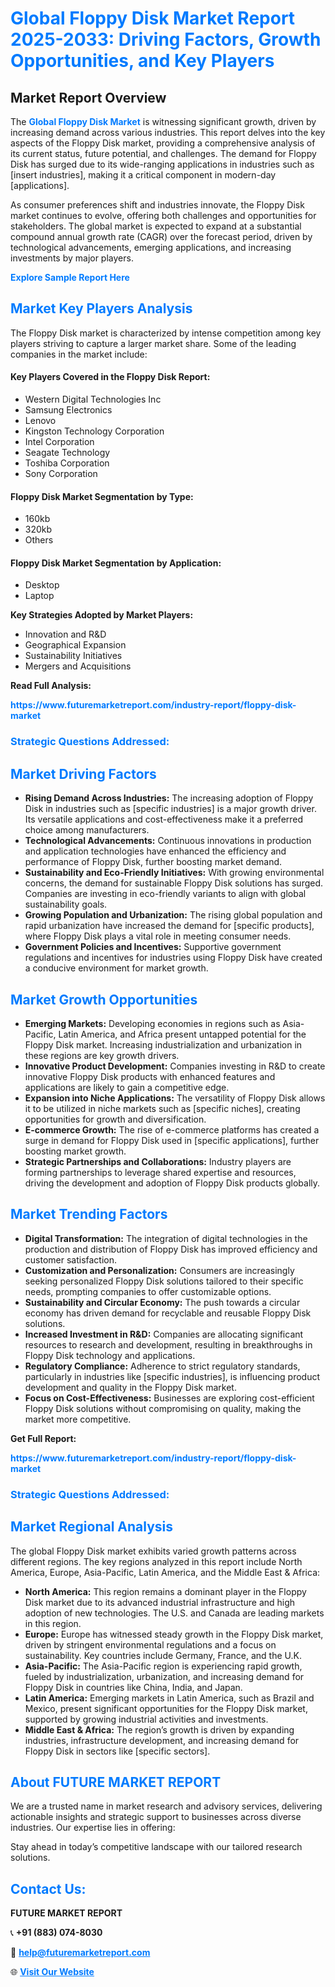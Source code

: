 <h1 style="color: #007BFF;">Global Floppy Disk Market Report 2025-2033: Driving Factors, Growth Opportunities, and Key Players</h1>

<section id="overview">
<h2>Market Report Overview</h2>
<p>The <a href="https://www.futuremarketreport.com/industry-report/floppy-disk-market" style="color: #007BFF; text-decoration: none;"><strong>Global Floppy Disk Market</strong></a> is witnessing significant growth, driven by increasing demand across various industries. This report delves into the key aspects of the Floppy Disk market, providing a comprehensive analysis of its current status, future potential, and challenges. The demand for Floppy Disk has surged due to its wide-ranging applications in industries such as [insert industries], making it a critical component in modern-day [applications].</p>
<p>As consumer preferences shift and industries innovate, the Floppy Disk market continues to evolve, offering both challenges and opportunities for stakeholders. The global market is expected to expand at a substantial compound annual growth rate (CAGR) over the forecast period, driven by technological advancements, emerging applications, and increasing investments by major players.</p>
</section>

<section id="overview">
<p><a href="https://www.futuremarketreport.com/request-sample/reportId=76065" style="color: #007BFF; text-decoration: none;"><strong>Explore Sample Report Here</strong></a></p>
</section>

<section id="key-players">
<h2 style="color: #007BFF;">Market Key Players Analysis</h2>
<p>The Floppy Disk market is characterized by intense competition among key players striving to capture a larger market share. Some of the leading companies in the market include:</p>
<h4>Key Players Covered in the Floppy Disk Report:</h4>
<ul><li>Western Digital Technologies Inc</li><li>Samsung Electronics</li><li>Lenovo</li><li>Kingston Technology Corporation</li><li>Intel Corporation</li><li>Seagate Technology</li><li>Toshiba Corporation</li><li>Sony Corporation</li></ul>
<h4>Floppy Disk Market Segmentation by Type:</h4>
<ul><li>160kb</li><li>320kb</li><li>Others</li></ul>

<h4>Floppy Disk Market Segmentation by Application:</h4>
<ul><li>Desktop</li><li>Laptop</li></ul>
<p><strong>Key Strategies Adopted by Market Players:</strong></p>
<ul>
<li>Innovation and R&D</li>
<li>Geographical Expansion</li>
<li>Sustainability Initiatives</li>
<li>Mergers and Acquisitions</li>
</ul>
</section>

<section>
<p><strong>Read Full Analysis: </strong></p><a href="https://www.futuremarketreport.com/industry-report/floppy-disk-market" style="color: #007BFF; text-decoration: none;"><strong>https://www.futuremarketreport.com/industry-report/floppy-disk-market</strong></a>
<h3 style="color: #007BFF;">Strategic Questions Addressed:</h3>
</section>

<section id="driving-factors">
<h2 style="color: #007BFF;">Market Driving Factors</h2>
<ul>
<li><strong>Rising Demand Across Industries:</strong> The increasing adoption of Floppy Disk in industries such as [specific industries] is a major growth driver. Its versatile applications and cost-effectiveness make it a preferred choice among manufacturers.</li>
<li><strong>Technological Advancements:</strong> Continuous innovations in production and application technologies have enhanced the efficiency and performance of Floppy Disk, further boosting market demand.</li>
<li><strong>Sustainability and Eco-Friendly Initiatives:</strong> With growing environmental concerns, the demand for sustainable Floppy Disk solutions has surged. Companies are investing in eco-friendly variants to align with global sustainability goals.</li>
<li><strong>Growing Population and Urbanization:</strong> The rising global population and rapid urbanization have increased the demand for [specific products], where Floppy Disk plays a vital role in meeting consumer needs.</li>
<li><strong>Government Policies and Incentives:</strong> Supportive government regulations and incentives for industries using Floppy Disk have created a conducive environment for market growth.</li>
</ul>
</section>

<section id="growth-opportunities">
<h2 style="color: #007BFF;">Market Growth Opportunities</h2>
<ul>
<li><strong>Emerging Markets:</strong> Developing economies in regions such as Asia-Pacific, Latin America, and Africa present untapped potential for the Floppy Disk market. Increasing industrialization and urbanization in these regions are key growth drivers.</li>
<li><strong>Innovative Product Development:</strong> Companies investing in R&D to create innovative Floppy Disk products with enhanced features and applications are likely to gain a competitive edge.</li>
<li><strong>Expansion into Niche Applications:</strong> The versatility of Floppy Disk allows it to be utilized in niche markets such as [specific niches], creating opportunities for growth and diversification.</li>
<li><strong>E-commerce Growth:</strong> The rise of e-commerce platforms has created a surge in demand for Floppy Disk used in [specific applications], further boosting market growth.</li>
<li><strong>Strategic Partnerships and Collaborations:</strong> Industry players are forming partnerships to leverage shared expertise and resources, driving the development and adoption of Floppy Disk products globally.</li>
</ul>
</section>

<section id="trending-factors">
<h2 style="color: #007BFF;">Market Trending Factors</h2>
<ul>
<li><strong>Digital Transformation:</strong> The integration of digital technologies in the production and distribution of Floppy Disk has improved efficiency and customer satisfaction.</li>
<li><strong>Customization and Personalization:</strong> Consumers are increasingly seeking personalized Floppy Disk solutions tailored to their specific needs, prompting companies to offer customizable options.</li>
<li><strong>Sustainability and Circular Economy:</strong> The push towards a circular economy has driven demand for recyclable and reusable Floppy Disk solutions.</li>
<li><strong>Increased Investment in R&D:</strong> Companies are allocating significant resources to research and development, resulting in breakthroughs in Floppy Disk technology and applications.</li>
<li><strong>Regulatory Compliance:</strong> Adherence to strict regulatory standards, particularly in industries like [specific industries], is influencing product development and quality in the Floppy Disk market.</li>
<li><strong>Focus on Cost-Effectiveness:</strong> Businesses are exploring cost-efficient Floppy Disk solutions without compromising on quality, making the market more competitive.</li>
</ul>
</section>

<section>
<p><strong>Get Full Report: </strong></p><a href="https://www.futuremarketreport.com/industry-report/floppy-disk-market" style="color: #007BFF; text-decoration: none;"><strong>https://www.futuremarketreport.com/industry-report/floppy-disk-market</strong></a>
<h3 style="color: #007BFF;">Strategic Questions Addressed:</h3>
</section>


<section id="regional-analysis">
<h2 style="color: #007BFF;">Market Regional Analysis</h2>
<p>The global Floppy Disk market exhibits varied growth patterns across different regions. The key regions analyzed in this report include North America, Europe, Asia-Pacific, Latin America, and the Middle East & Africa:</p>
<ul>
<li><strong>North America:</strong> This region remains a dominant player in the Floppy Disk market due to its advanced industrial infrastructure and high adoption of new technologies. The U.S. and Canada are leading markets in this region.</li>
<li><strong>Europe:</strong> Europe has witnessed steady growth in the Floppy Disk market, driven by stringent environmental regulations and a focus on sustainability. Key countries include Germany, France, and the U.K.</li>
<li><strong>Asia-Pacific:</strong> The Asia-Pacific region is experiencing rapid growth, fueled by industrialization, urbanization, and increasing demand for Floppy Disk in countries like China, India, and Japan.</li>
<li><strong>Latin America:</strong> Emerging markets in Latin America, such as Brazil and Mexico, present significant opportunities for the Floppy Disk market, supported by growing industrial activities and investments.</li>
<li><strong>Middle East & Africa:</strong> The region’s growth is driven by expanding industries, infrastructure development, and increasing demand for Floppy Disk in sectors like [specific sectors].</li>
</ul>
</section>

<footer>
<h2 style="color: #007BFF;">About FUTURE MARKET REPORT</h2>
<p>We are a trusted name in market research and advisory services, delivering actionable insights and strategic support to businesses across diverse industries. Our expertise lies in offering:</p>

<p>Stay ahead in today’s competitive landscape with our tailored research solutions.</p>

<h2 style="color: #007BFF;">Contact Us:</h2>
<p><strong>FUTURE MARKET REPORT</strong></p>
<p>📞 <strong>+91 (883) 074-8030</strong></p>
<p>📧 <strong><a href="mailto:help@futuremarketreport.com" style="color: #007BFF;">help@futuremarketreport.com</a></strong></p>
<p>🌐 <strong><a href="https://www.futuremarketreport.com/" style="color: #007BFF;">Visit Our Website</a></strong></p>
</footer>